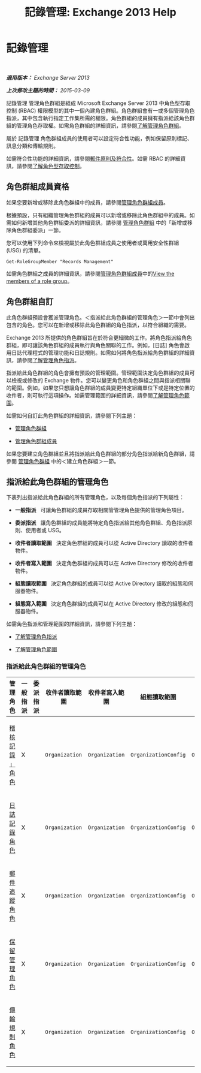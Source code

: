 ﻿---
title: '記錄管理: Exchange 2013 Help'
TOCTitle: 記錄管理
ms:assetid: 0e0c95ce-6109-4591-b86d-c6cfd44d21f5
ms:mtpsurl: https://technet.microsoft.com/zh-tw/library/Dd633492(v=EXCHG.150)
ms:contentKeyID: 50472548
ms.date: 05/21/2018
mtps_version: v=EXCHG.150
ms.translationtype: MT
---

# 記錄管理

 

_**適用版本：** Exchange Server 2013_

_**上次修改主題的時間：** 2015-03-09_

記錄管理 管理角色群組是組成 Microsoft Exchange Server 2013 中角色型存取控制 (RBAC) 權限模型的其中一個內建角色群組。角色群組會有一或多個管理角色指派，其中包含執行指定工作集所需的權限。角色群組的成員擁有指派給該角色群組的管理角色存取權。如需角色群組的詳細資訊，請參閱[了解管理角色群組](understanding-management-role-groups-exchange-2013-help.md)。

屬於 記錄管理 角色群組成員的使用者可以設定符合性功能，例如保留原則標記、訊息分類和傳輸規則。

如需符合性功能的詳細資訊，請參閱[郵件原則及符合性](messaging-policy-and-compliance-exchange-2013-help.md)。如需 RBAC 的詳細資訊，請參閱[了解角色型存取控制](understanding-role-based-access-control-exchange-2013-help.md)。

## 角色群組成員資格

如果您要新增或移除此角色群組中的成員，請參閱[管理角色群組成員](manage-role-group-members-exchange-2013-help.md)。

根據預設，只有組織管理角色群組的成員可以新增或移除此角色群組中的成員。如需如何新增其他角色群組委派的詳細資訊，請參閱 [管理角色群組](manage-role-groups-exchange-2013-help.md) 中的「新增或移除角色群組委派」一節。

您可以使用下列命令來檢視屬於此角色群組成員之使用者或萬用安全性群組 (USG) 的清單。

    Get-RoleGroupMember "Records Management"

如需角色群組之成員的詳細資訊，請參閱[管理角色群組成員](manage-role-group-members-exchange-2013-help.md)中的[View the members of a role group](manage-role-group-members-exchange-2013-help.md)。

## 角色群組自訂

此角色群組預設會獲派管理角色。＜指派給此角色群組的管理角色＞一節中會列出包含的角色。您可以在新增或移除此角色群組的角色指派，以符合組織的需要。

Exchange 2013 所提供的角色群組旨在於符合更細微的工作。將角色指派給角色群組，即可讓該角色群組的成員執行與角色關聯的工作。例如，\[日誌\] 角色會啟用日誌代理程式的管理功能和日誌規則。如需如何將角色指派給角色群組的詳細資訊，請參閱[了解管理角色指派](understanding-management-role-assignments-exchange-2013-help.md)。

指派給此角色群組的角色會擁有預設的管理範圍。管理範圍決定角色群組的成員可以檢視或修改的 Exchange 物件。您可以變更角色和角色群組之間與指派相關聯的範圍。例如，如果您只想讓角色群組的成員變更特定組織單位下或是特定位置的收件者，則可執行這項操作。如需管理範圍的詳細資訊，請參閱[了解管理角色範圍](understanding-management-role-scopes-exchange-2013-help.md)。

如需如何自訂此角色群組的詳細資訊，請參閱下列主題：

  - [管理角色群組](manage-role-groups-exchange-2013-help.md)

  - [管理角色群組成員](manage-role-group-members-exchange-2013-help.md)

如果您要建立角色群組並且將指派給此角色群組的部分角色指派給新角色群組，請參閱 [管理角色群組](manage-role-groups-exchange-2013-help.md) 中的＜建立角色群組＞一節。

## 指派給此角色群組的管理角色

下表列出指派給此角色群組的所有管理角色，以及每個角色指派的下列屬性：

  - **一般指派**   可讓角色群組的成員存取相關管管理角色提供的管理角色項目。

  - **委派指派**   讓角色群組的成員能將特定角色指派給其他角色群組、角色指派原則、使用者或 USG。

  - **收件者讀取範圍**   決定角色群組的成員可以從 Active Directory 讀取的收件者物件。

  - **收件者寫入範圍**   決定角色群組的成員可以在 Active Directory 修改的收件者物件。

  - **組態讀取範圍**   決定角色群組的成員可以從 Active Directory 讀取的組態和伺服器物件。

  - **組態寫入範圍**   決定角色群組的成員可以在 Active Directory 修改的組態和伺服器物件。

如需角色指派和管理範圍的詳細資訊，請參閱下列主題：

  - [了解管理角色指派](understanding-management-role-assignments-exchange-2013-help.md)

  - [了解管理角色範圍](understanding-management-role-scopes-exchange-2013-help.md)

### 指派給此角色群組的管理角色

<table style="width:100%;">
<colgroup>
<col style="width: 14%" />
<col style="width: 14%" />
<col style="width: 14%" />
<col style="width: 14%" />
<col style="width: 14%" />
<col style="width: 14%" />
<col style="width: 14%" />
</colgroup>
<thead>
<tr class="header">
<th>管理角色</th>
<th>一般指派</th>
<th>委派指派</th>
<th>收件者讀取範圍</th>
<th>收件者寫入範圍</th>
<th>組態讀取範圍</th>
<th>組態寫入範圍</th>
</tr>
</thead>
<tbody>
<tr class="odd">
<td><p><a href="audit-logs-role-exchange-2013-help.md">稽核記錄 」 角色</a></p></td>
<td><p>X</p></td>
<td><p></p></td>
<td><p><code>Organization</code></p></td>
<td><p><code>Organization</code></p></td>
<td><p><code>OrganizationConfig</code></p></td>
<td><p><code>OrganizationConfig</code></p></td>
</tr>
<tr class="even">
<td><p><a href="journaling-role-exchange-2013-help.md">日誌記錄角色</a></p></td>
<td><p>X</p></td>
<td><p></p></td>
<td><p><code>Organization</code></p></td>
<td><p><code>Organization</code></p></td>
<td><p><code>OrganizationConfig</code></p></td>
<td><p><code>OrganizationConfig</code></p></td>
</tr>
<tr class="odd">
<td><p><a href="message-tracking-role-exchange-2013-help.md">郵件追蹤角色</a></p></td>
<td><p>X</p></td>
<td><p></p></td>
<td><p><code>Organization</code></p></td>
<td><p><code>Organization</code></p></td>
<td><p><code>OrganizationConfig</code></p></td>
<td><p><code>OrganizationConfig</code></p></td>
</tr>
<tr class="even">
<td><p><a href="retention-management-role-exchange-2013-help.md">保留管理角色</a></p></td>
<td><p>X</p></td>
<td><p></p></td>
<td><p><code>Organization</code></p></td>
<td><p><code>Organization</code></p></td>
<td><p><code>OrganizationConfig</code></p></td>
<td><p><code>OrganizationConfig</code></p></td>
</tr>
<tr class="odd">
<td><p><a href="transport-rules-role-exchange-2013-help.md">傳輸規則角色</a></p></td>
<td><p>X</p></td>
<td><p></p></td>
<td><p><code>Organization</code></p></td>
<td><p><code>Organization</code></p></td>
<td><p><code>OrganizationConfig</code></p></td>
<td><p><code>OrganizationConfig</code></p></td>
</tr>
</tbody>
</table>

